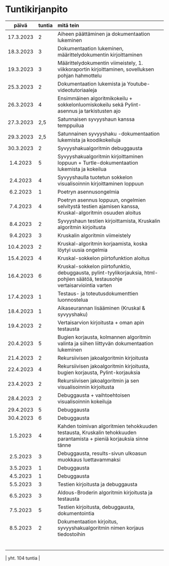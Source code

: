 # Tuntikirjanpito

| päivä | tuntia | mitä tein  |
| :----:|:-----| :-----|
| 17.3.2023 | 2 | Aiheen päättäminen ja dokumentaation lukeminen |
| 18.3.2023 | 3 | Dokumentaation lukeminen, määrittelydokumentin kirjoittaminen |
| 19.3.2023 | 3 | Määrittelydokumentin viimeistely, 1. viikkoraportin kirjoittaminen, sovelluksen pohjan hahmottelu |
| 25.3.2023 | 2 | Dokumentaation lukemista ja Youtube-videotutoriaaleja |
| 26.3.2023 | 4 | Ensimmäinen algoritmikokeilu + sokkelonluomiskokeilu sekä Pylint-asennus ja tarkistusten ajo |
| 27.3.2023 | 2,5 | Satunnaisen syvyyshaun kanssa temppuilua |
| 29.3.2023 | 2,5 | Satunnainen syvyyshaku -dokumentaation lukemista ja koodikokeiluja |
| 30.3.2023 | 2 | Syvyyshakualgoritmin debuggausta |
| 1.4.2023 | 5 | Syvyyshakualgoritmin kirjoittaminen loppuun + Turtle-dokumentaation lukemista ja kokeilua |
| 2.4.2023 | 4 | Syvyyshaulla tuotetun sokkelon visualisoinnin kirjoittaminen loppuun |
| 6.2.2023 | 1 | Poetryn asennusongelmia |
| 7.4.2023 | 4 | Poetryn asennus loppuun, ongelmien selvitystä testien ajamisen kanssa, Kruskal-algoritmin osuuden aloitus |
| 8.4.2023 | 2 | Syvyyshaun testien kirjoittamista, Kruskalin algoritmin kirjoitusta |
| 9.4.2023 | 3 | Kruskalin algoritmin viimeistely |
| 10.4.2023 | 2 | Kruskal-algoritmin korjaamista, koska löytyi uusia ongelmia |
| 15.4.2023 | 4 | Kruskal-sokkelon piirtofunktion aloitus |
| 16.4.2023 | 6 | Kruskal-sokkelon piirtofunktio, debuggausta, pylint-tyylikorjauksia, html-pohjien säätöä, testausohje vertaisarviointia varten |
| 17.4.2023 | 1 | Testaus- ja toteutusdokumenttien luonnostelua |
| 18.4.2023 | 1 | Aikaseurannan lisääminen (Kruskal & syvyyshaku) |
| 19.4.2023 | 2 | Vertaisarvion kirjoitusta + oman apin testausta |
| 20.4.2023 | 5 | Bugien korjausta, kolmannen algoritmin valinta ja siihen liittyvän dokumentaation lukeminen |
| 21.4.2023 | 2 | Rekursiivisen jakoalgoritmin kirjoitusta |
| 22.4.2023 | 4 | Rekursiivisen jakoalgoritmin kirjoitusta, bugien korjausta, Pylint-korjauksia |
| 23.4.2023 | 2 | Rekursiivisen jakoalgoritmin ja sen visualisoinnin kirjoitusta |
| 28.4.2023 | 2 | Debuggausta + vaihtoehtoisen visualisoinnin kokeiluja |
| 29.4.2023 | 5 | Debuggausta |
| 30.4.2023 | 6 | Debuggausta |
| 1.5.2023 | 4 | Kahden toimivan algoritmien tehokkuuden testausta, Kruskalin tehokkuuden parantamista + pieniä korjauksia sinne tänne |
| 2.5.2023 | 3 | Debuggausta, results-sivun ulkoasun muokkaus luettavammaksi |
| 3.5.2023 | 1 | Debuggausta |
| 4.5.2023 | 1 | Debuggausta |
| 5.5.2023 | 3 | Testien kirjoitusta ja debuggausta |
| 6.5.2023 | 3 | Aldous-Broderin algoritmin kirjoitusta ja testausta |
| 7.5.2023 | 5 | Testien kirjoitusta, debuggausta, dokumentointia |
| 8.5.2023 | 2 | Dokumentaation kirjoitus, syvyyshakualgoritmin nimen korjaus tiedostoihin |
|  |  |  |
|  |  |  |
|  |  |  |
|  |  |  |
|  |  |  |
|  |  |  |

| yht. 104 tuntia |  
